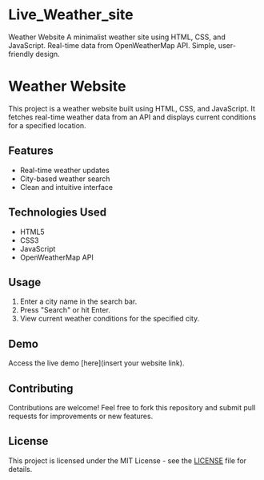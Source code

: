 # Live_Weather_site
Weather Website  A minimalist weather site using HTML, CSS, and JavaScript. Real-time data from OpenWeatherMap API. Simple, user-friendly design.
# Weather Website

This project is a weather website built using HTML, CSS, and JavaScript. It fetches real-time weather data from an API and displays current conditions for a specified location.

## Features
- Real-time weather updates
- City-based weather search
- Clean and intuitive interface

## Technologies Used
- HTML5
- CSS3
- JavaScript
- OpenWeatherMap API

## Usage
1. Enter a city name in the search bar.
2. Press "Search" or hit Enter.
3. View current weather conditions for the specified city.

## Demo
Access the live demo [here](insert your website link).

## Contributing
Contributions are welcome! Feel free to fork this repository and submit pull requests for improvements or new features.

## License
This project is licensed under the MIT License - see the [LICENSE](LICENSE) file for details.

